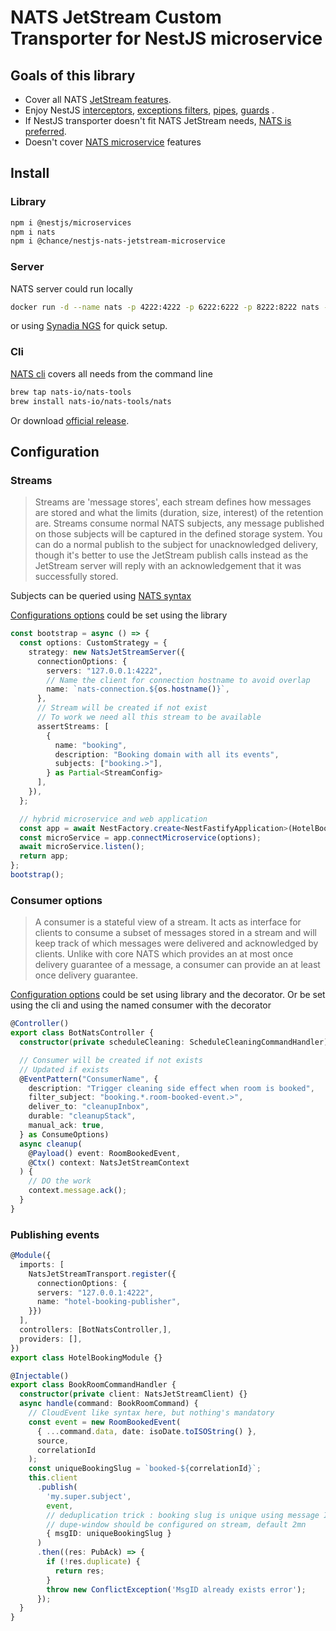 # NATS JetStream Custom Transporter for NestJS microservice
## Goals of this library
- Cover all NATS [JetStream features](https://docs.nats.io/nats-concepts/jetstream).
- Enjoy NestJS [interceptors](https://docs.nestjs.com/microservices/interceptors), [exceptions filters](https://docs.nestjs.com/microservices/exception-filters), [pipes](https://docs.nestjs.com/microservices/pipes), [guards](https://docs.nestjs.com/microservices/guards) .
- If NestJS transporter doesn't fit NATS JetStream needs, [NATS is preferred](https://github.com/nats-io/nats.deno/blob/fd397655e390b36cd52119ec80ce3446f54cb614/examples/jetstream/js_readme_publish_examples.ts).
- Doesn't cover [NATS microservice](https://docs.nestjs.com/microservices/nats) features

## Install
### Library
```bash
npm i @nestjs/microservices
npm i nats
npm i @chance/nestjs-nats-jetstream-microservice
```
### Server
NATS server could run locally
```bash
docker run -d --name nats -p 4222:4222 -p 6222:6222 -p 8222:8222 nats --jetstream -m 8222
```
or using [Synadia NGS](https://www.synadia.com/ngs) for quick setup.
### Cli
[NATS cli](https://docs.nats.io/running-a-nats-service/clients) covers all needs from the command line

```bash
brew tap nats-io/nats-tools
brew install nats-io/nats-tools/nats
```
Or download [official release](https://github.com/nats-io/natscli/releases/).

## Configuration
### Streams
> Streams are 'message stores', each stream defines how messages are stored and what the limits (duration, size, interest) of the retention are. Streams consume normal NATS subjects, any message published on those subjects will be captured in the defined storage system. You can do a normal publish to the subject for unacknowledged delivery, though it's better to use the JetStream publish calls instead as the JetStream server will reply with an acknowledgement that it was successfully stored.

Subjects can be queried using [NATS syntax](https://docs.nats.io/nats-concepts/subjects)

[Configurations options](https://docs.nats.io/nats-concepts/jetstream/streams) could be set using the library 

```typescript
const bootstrap = async () => {
  const options: CustomStrategy = {
    strategy: new NatsJetStreamServer({
      connectionOptions: {
        servers: "127.0.0.1:4222",
        // Name the client for connection hostname to avoid overlap
        name: `nats-connection.${os.hostname()}`,
      },
      // Stream will be created if not exist
      // To work we need all this stream to be available
      assertStreams: [
        {
          name: "booking",
          description: "Booking domain with all its events",
          subjects: ["booking.>"],
        } as Partial<StreamConfig>
      ],
    }),
  };

  // hybrid microservice and web application
  const app = await NestFactory.create<NestFastifyApplication>(HotelBookingModule);
  const microService = app.connectMicroservice(options);
  await microService.listen();
  return app;
};
bootstrap();

```

### Consumer options

> A consumer is a stateful view of a stream. It acts as interface for clients to consume a subset of messages stored in a stream and will keep track of which messages were delivered and acknowledged by clients.
> Unlike with core NATS which provides an at most once delivery guarantee of a message, a consumer can provide an at least once delivery guarantee.

[Configuration options](https://docs.nats.io/nats-concepts/jetstream/consumers) could be set using library and the decorator. Or be set using the cli and using the named consumer with the decorator

```typescript
@Controller()
export class BotNatsController {
  constructor(private scheduleCleaning: ScheduleCleaningCommandHandler) {}

  // Consumer will be created if not exists
  // Updated if exists
  @EventPattern("ConsumerName", {
    description: "Trigger cleaning side effect when room is booked",
    filter_subject: "booking.*.room-booked-event.>",
    deliver_to: "cleanupInbox",
    durable: "cleanupStack",
    manual_ack: true,
  } as ConsumeOptions)
  async cleanup(
    @Payload() event: RoomBookedEvent,
    @Ctx() context: NatsJetStreamContext
  ) {
    // DO the work
    context.message.ack();
  }
}

```

### Publishing events
```typescript
@Module({
  imports: [
    NatsJetStreamTransport.register({
      connectionOptions: {
      servers: "127.0.0.1:4222",
      name: "hotel-booking-publisher",
    }})
  ],
  controllers: [BotNatsController,],
  providers: [],
})
export class HotelBookingModule {}
```

```typescript
@Injectable()
export class BookRoomCommandHandler {
  constructor(private client: NatsJetStreamClient) {}
  async handle(command: BookRoomCommand) {
    // CloudEvent like syntax here, but nothing's mandatory
    const event = new RoomBookedEvent(
      { ...command.data, date: isoDate.toISOString() },
      source,
      correlationId
    );
    const uniqueBookingSlug = `booked-${correlationId}`;
    this.client
      .publish(
        'my.super.subject',
        event,
        // deduplication trick : booking slug is unique using message ID
        // dupe-window should be configured on stream, default 2mn
        { msgID: uniqueBookingSlug }
      )
      .then((res: PubAck) => {
        if (!res.duplicate) {
          return res;
        }
        throw new ConflictException('MsgID already exists error');
      });
  }
}
```